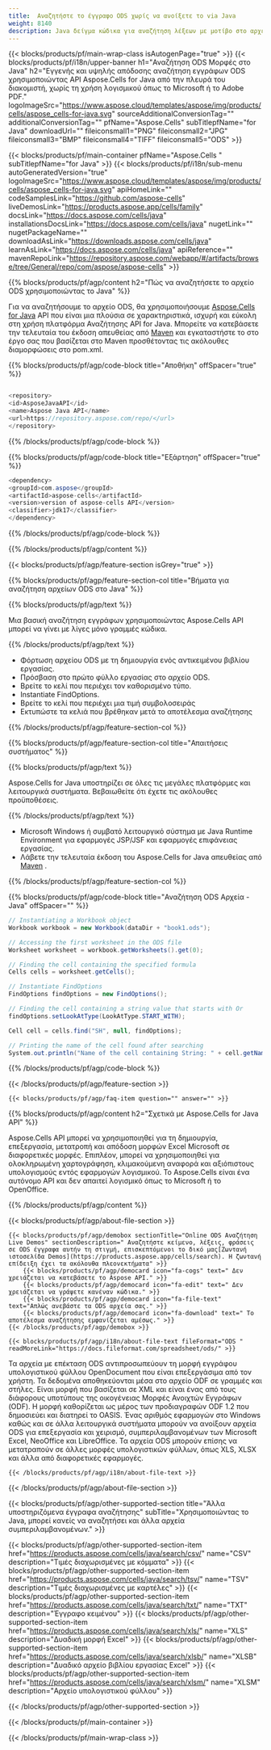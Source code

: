 ```yaml
---
title:  Αναζητήστε το έγγραφο ODS χωρίς να ανοίξετε το via Java
weight: 8140
description: Java δείγμα κώδικα για αναζήτηση λέξεων με μοτίβο στο αρχείο ODS στο Java Runtime Environment for JSP/JSF Application and Desktop Applications.
---
```

{{< blocks/products/pf/main-wrap-class isAutogenPage="true" >}}
{{< blocks/products/pf/i18n/upper-banner h1="Αναζήτηση ODS Μορφές στο Java" h2="Εγγενής και υψηλής απόδοσης αναζήτηση εγγράφων ODS χρησιμοποιώντας API Aspose.Cells for Java από την πλευρά του διακομιστή, χωρίς τη χρήση λογισμικού όπως το Microsoft ή το Adobe PDF." logoImageSrc="https://www.aspose.cloud/templates/aspose/img/products/cells/aspose_cells-for-java.svg" sourceAdditionalConversionTag="" additionalConversionTag="" pfName="Aspose.Cells" subTitlepfName="for Java" downloadUrl="" fileiconsmall1="PNG" fileiconsmall2="JPG" fileiconsmall3="BMP" fileiconsmall4="TIFF" fileiconsmall5="ODS" >}}

{{< blocks/products/pf/main-container pfName="Aspose.Cells " subTitlepfName="for Java" >}}
{{< blocks/products/pf/i18n/sub-menu autoGeneratedVersion="true" logoImageSrc="https://www.aspose.cloud/templates/aspose/img/products/cells/aspose_cells-for-java.svg" apiHomeLink="" codeSamplesLink="https://github.com/aspose-cells" liveDemosLink="https://products.aspose.app/cells/family" docsLink="https://docs.aspose.com/cells/java" installationsDocsLink="https://docs.aspose.com/cells/java" nugetLink="" nugetPackageName="" downloadAsLink="https://downloads.aspose.com/cells/java" learnAsLink="https://docs.aspose.com/cells/java" apiReference="" mavenRepoLink="https://repository.aspose.com/webapp/#/artifacts/browse/tree/General/repo/com/aspose/aspose-cells" >}}

{{% blocks/products/pf/agp/content h2="Πώς να αναζητήσετε το αρχείο ODS χρησιμοποιώντας το Java" %}}

 Για να αναζητήσουμε το αρχείο ODS, θα χρησιμοποιήσουμε
 [Aspose.Cells for Java](https://products.aspose.com/cells/java) 
 API που είναι μια πλούσια σε χαρακτηριστικά, ισχυρή και εύκολη στη χρήση πλατφόρμα Αναζήτησης API for Java. Μπορείτε να κατεβάσετε την τελευταία του έκδοση απευθείας από
 [Maven](https://repository.aspose.com/webapp/#/artifacts/browse/tree/General/repo/com/aspose/aspose-cells) 
 και εγκαταστήστε το στο έργο σας που βασίζεται στο Maven προσθέτοντας τις ακόλουθες διαμορφώσεις στο pom.xml.

{{% blocks/products/pf/agp/code-block title="Αποθήκη" offSpacer="true" %}}

```cs

<repository>
<id>AsposeJavaAPI</id>
<name>Aspose Java API</name>
<url>https://repository.aspose.com/repo/</url>
</repository>

```

{{% /blocks/products/pf/agp/code-block %}}

{{% blocks/products/pf/agp/code-block title="Εξάρτηση" offSpacer="true" %}}

```cs
<dependency>
<groupId>com.aspose</groupId>
<artifactId>aspose-cells</artifactId>
<version>version of aspose-cells API</version>
<classifier>jdk17</classifier>
</dependency>

```

{{% /blocks/products/pf/agp/code-block %}}

{{% /blocks/products/pf/agp/content %}}

{{< blocks/products/pf/agp/feature-section isGrey="true" >}}

{{% blocks/products/pf/agp/feature-section-col title="Βήματα για αναζήτηση αρχείων ODS στο Java" %}}

{{% blocks/products/pf/agp/text %}}

 Μια βασική αναζήτηση εγγράφων χρησιμοποιώντας Aspose.Cells API μπορεί να γίνει με λίγες μόνο γραμμές κώδικα.

{{% /blocks/products/pf/agp/text %}}

+ Φόρτωση αρχείου ODS με τη δημιουργία ενός αντικειμένου βιβλίου εργασίας.
+ Πρόσβαση στο πρώτο φύλλο εργασίας στο αρχείο ODS.
+ Βρείτε το κελί που περιέχει τον καθορισμένο τύπο.
+ Instantiate FindOptions.
+ Βρείτε το κελί που περιέχει μια τιμή συμβολοσειράς
+ Εκτυπώστε τα κελιά που βρέθηκαν μετά το αποτέλεσμα αναζήτησης

{{% /blocks/products/pf/agp/feature-section-col %}}

{{% blocks/products/pf/agp/feature-section-col title="Απαιτήσεις συστήματος" %}}

{{% blocks/products/pf/agp/text %}}

 Aspose.Cells for Java υποστηρίζει σε όλες τις μεγάλες πλατφόρμες και λειτουργικά συστήματα. Βεβαιωθείτε ότι έχετε τις ακόλουθες προϋποθέσεις.

{{% /blocks/products/pf/agp/text %}}

-  Microsoft Windows ή συμβατό λειτουργικό σύστημα με Java Runtime Environment για εφαρμογές JSP/JSF και εφαρμογές επιφάνειας εργασίας.
-  Λάβετε την τελευταία έκδοση του Aspose.Cells for Java απευθείας από
 [Maven](https://repository.aspose.com/webapp/#/artifacts/browse/tree/General/repo/com/aspose/aspose-cells)  .

{{% /blocks/products/pf/agp/feature-section-col %}}

{{% blocks/products/pf/agp/code-block title="Αναζήτηση ODS Αρχεία - Java" offSpacer="" %}}

```cs
// Instantiating a Workbook object
Workbook workbook = new Workbook(dataDir + "book1.ods");

// Accessing the first worksheet in the ODS file
Worksheet worksheet = workbook.getWorksheets().get(0);

// Finding the cell containing the specified formula
Cells cells = worksheet.getCells();

// Instantiate FindOptions
FindOptions findOptions = new FindOptions();

// Finding the cell containing a string value that starts with Or
findOptions.setLookAtType(LookAtType.START_WITH);

Cell cell = cells.find("SH", null, findOptions);

// Printing the name of the cell found after searching 
System.out.println("Name of the cell containing String: " + cell.getName());  

```

{{% /blocks/products/pf/agp/code-block %}}

{{< /blocks/products/pf/agp/feature-section >}}

    {{< blocks/products/pf/agp/faq-item question="" answer="" >}}
 

<!-- aboutfile Starts -->

{{% blocks/products/pf/agp/content h2="Σχετικά με Aspose.Cells for Java API" %}}

 Aspose.Cells API μπορεί να χρησιμοποιηθεί για τη δημιουργία, επεξεργασία, μετατροπή και απόδοση μορφών Excel Microsoft σε διαφορετικές μορφές. Επιπλέον, μπορεί να χρησιμοποιηθεί για ολοκληρωμένη χαρτογράφηση, κλιμακούμενη αναφορά και αξιόπιστους υπολογισμούς εντός εφαρμογών λογισμικού. Το Aspose.Cells είναι ένα αυτόνομο API και δεν απαιτεί λογισμικό όπως το Microsoft ή το OpenOffice.



{{% /blocks/products/pf/agp/content %}}

{{< blocks/products/pf/agp/about-file-section >}}

    {{< blocks/products/pf/agp/demobox sectionTitle="Online ODS Αναζήτηση Live Demos" sectionDescription=" Αναζητήστε κείμενο, λέξεις, φράσεις σε ODS έγγραφα αυτήν τη στιγμή, επισκεπτόμενοι το δικό μας[Ζωντανή ιστοσελίδα Demos](https://products.aspose.app/cells/search). Η ζωντανή επίδειξη έχει τα ακόλουθα πλεονεκτήματα" >}}
        {{< blocks/products/pf/agp/democard icon="fa-cogs" text=" Δεν χρειάζεται να κατεβάσετε το Aspose API." >}}
        {{< blocks/products/pf/agp/democard icon="fa-edit" text=" Δεν χρειάζεται να γράψετε κανέναν κώδικα." >}}
        {{< blocks/products/pf/agp/democard icon="fa-file-text" text="Απλώς ανεβάστε τα ODS αρχεία σας." >}}
        {{< blocks/products/pf/agp/democard icon="fa-download" text=" Το αποτέλεσμα αναζήτησης εμφανίζεται αμέσως." >}}
    {{< /blocks/products/pf/agp/demobox >}}

    {{< blocks/products/pf/agp/i18n/about-file-text fileFormat="ODS " readMoreLink="https://docs.fileformat.com/spreadsheet/ods/" >}}
Τα αρχεία με επέκταση ODS αντιπροσωπεύουν τη μορφή εγγράφου υπολογιστικού φύλλου OpenDocument που είναι επεξεργάσιμα από τον χρήστη. Τα δεδομένα αποθηκεύονται μέσα στο αρχείο ODF σε γραμμές και στήλες. Είναι μορφή που βασίζεται σε XML και είναι ένας από τους διάφορους υποτύπους της οικογένειας Μορφές Ανοιχτών Εγγράφων (ODF). Η μορφή καθορίζεται ως μέρος των προδιαγραφών ODF 1.2 που δημοσιεύει και διατηρεί το OASIS. Ένας αριθμός εφαρμογών στο Windows καθώς και σε άλλα λειτουργικά συστήματα μπορούν να ανοίξουν αρχεία ODS για επεξεργασία και χειρισμό, συμπεριλαμβανομένων των Microsoft Excel, NeoOffice και LibreOffice. Τα αρχεία ODS μπορούν επίσης να μετατραπούν σε άλλες μορφές υπολογιστικών φύλλων, όπως XLS, XLSX και άλλα από διαφορετικές εφαρμογές.

    {{< /blocks/products/pf/agp/i18n/about-file-text >}}

{{< /blocks/products/pf/agp/about-file-section >}}

<!-- aboutfile Ends -->

{{< blocks/products/pf/agp/other-supported-section title="Άλλα υποστηριζόμενα έγγραφα αναζήτησης" subTitle="Χρησιμοποιώντας το Java, μπορεί κανείς να αναζητήσει και άλλα αρχεία συμπεριλαμβανομένων." >}}

{{< blocks/products/pf/agp/other-supported-section-item href="https://products.aspose.com/cells/java/search/csv/" name="CSV" description="Τιμές διαχωρισμένες με κόμματα" >}}
{{< blocks/products/pf/agp/other-supported-section-item href="https://products.aspose.com/cells/java/search/tsv/" name="TSV" description="Τιμές διαχωρισμένες με καρτέλες" >}}
{{< blocks/products/pf/agp/other-supported-section-item href="https://products.aspose.com/cells/java/search/txt/" name="TXT" description="Έγγραφο κειμένου" >}}
{{< blocks/products/pf/agp/other-supported-section-item href="https://products.aspose.com/cells/java/search/xls/" name="XLS" description="Δυαδική μορφή Excel" >}}
{{< blocks/products/pf/agp/other-supported-section-item href="https://products.aspose.com/cells/java/search/xlsb/" name="XLSB" description="Δυαδικό αρχείο βιβλίου εργασίας Excel" >}}
{{< blocks/products/pf/agp/other-supported-section-item href="https://products.aspose.com/cells/java/search/xlsm/" name="XLSM" description="Αρχείο υπολογιστικού φύλλου" >}}

{{< /blocks/products/pf/agp/other-supported-section >}}

{{< /blocks/products/pf/main-container >}}
    
{{< /blocks/products/pf/main-wrap-class >}}
